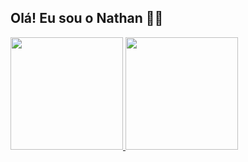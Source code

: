 ## Olá! Eu sou o Nathan 🐱‍👤
 <div>
  <a href="https://github.com/nathanlafere">

  <img height="180em" src="https://github-readme-stats.vercel.app/api?username=nathanlafere&show_icons=true&theme=dark&include_all_commits=true&&title_color=79FE96&border_color=79FE96"/>
  <img height="180em" src="https://github-readme-stats.vercel.app/api/top-langs/?username=nathanlafere&layout=compact&langs_count=16&theme=dark&title_color=79FE96&border_color=79FE96"/>
</div>
 
##

 
